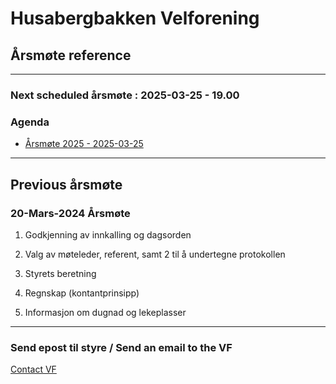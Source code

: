 # Husabergbakken Velforening

## Årsmøte reference 

******

### Next scheduled årsmøte : 2025-03-25 - 19.00

### Agenda 

* [Årsmøte 2025 - 2025-03-25](https://drive.google.com/file/d/1mVyouAkIIV4NPNWUX6Vqzxgb4VDgqHMQ/view?usp=sharing)

******

## Previous årsmøte

### 20-Mars-2024 Årsmøte 

1. Godkjenning av innkalling og dagsorden

2. Valg av møteleder, referent, samt 2 til å undertegne protokollen

3. Styrets beretning

4. Regnskap (kontantprinsipp)

5. Informasjon om dugnad og lekeplasser


****** 

### Send epost til styre / Send an email to the VF

[Contact VF](mailto:husabergbakkenvelforening@gmail.com?subject=Husabergbakken%20VF%20fra%20websiden)
